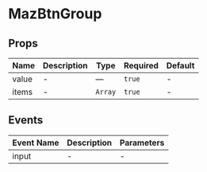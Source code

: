 # MazBtnGroup

## Props

<!-- @vuese:MazBtnGroup:props:start -->
|Name|Description|Type|Required|Default|
|---|---|---|---|---|
|value|-|—|`true`|-|
|items|-|`Array`|`true`|-|

<!-- @vuese:MazBtnGroup:props:end -->


## Events

<!-- @vuese:MazBtnGroup:events:start -->
|Event Name|Description|Parameters|
|---|---|---|
|input|-|-|

<!-- @vuese:MazBtnGroup:events:end -->


